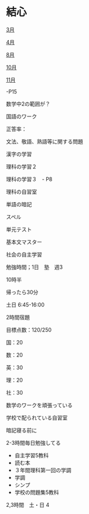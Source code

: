 # 結心

[3月](%E7%B5%90%E5%BF%83%202adc13bf352148b2b9835b6826c212b8/3%E6%9C%88%203ca337db0d2142929b9ddfe95a5902dc.md)

[4月](%E7%B5%90%E5%BF%83%202adc13bf352148b2b9835b6826c212b8/4%E6%9C%88%204e2b3790dc3d46cab90ce6fe8f05944f.md)

[8月](%E7%B5%90%E5%BF%83%202adc13bf352148b2b9835b6826c212b8/8%E6%9C%88%20f4cbe65fe8194bd9a9e348947f60f99d.md)

[10月](%E7%B5%90%E5%BF%83%202adc13bf352148b2b9835b6826c212b8/10%E6%9C%88%2011400eb0c97380e1968ef14f6580c2cf.md)

[11月](%E7%B5%90%E5%BF%83%202adc13bf352148b2b9835b6826c212b8/11%E6%9C%88%2013c00eb0c973809f9229f27b7cb6fb45.md)

-P15

数学中2の範囲が？

国語のワーク

正答率：

文法、敬語、熟語等に関する問題

漢字の学習

理科の学習２

理科の学習３　- P8

理科の自習室

単語の暗記

スペル

単元テスト

基本文マスター

社会の自主学習

勉強時間；1日　塾　週3

10時半

帰ったら30分

土日 6:45-16:00

2時間宿題

目標点数：120/250

国：20

数：20

英：30

理：20

社：30

数学のワークを頑張っている

学校で配られている自習室

暗記寝る前に

2-3時間毎日勉強してる

- 自主学習5教科
- 読む本
- ３年間理科第一回の学調
- 学調
- シンプ
- 学校の問題集5教科

2,3時間　土・日 4